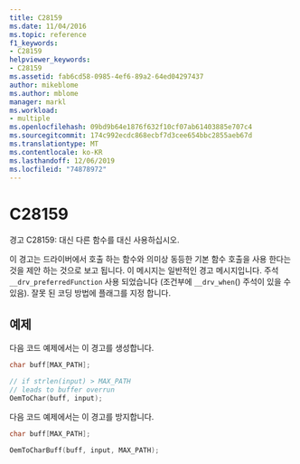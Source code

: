 ```yaml
---
title: C28159
ms.date: 11/04/2016
ms.topic: reference
f1_keywords:
- C28159
helpviewer_keywords:
- C28159
ms.assetid: fab6cd58-0985-4ef6-89a2-64ed04297437
author: mikeblome
ms.author: mblome
manager: markl
ms.workload:
- multiple
ms.openlocfilehash: 09bd9b64e1876f632f10cf07ab61403885e707c4
ms.sourcegitcommit: 174c992ecdc868ecbf7d3cee654bbc2855aeb67d
ms.translationtype: MT
ms.contentlocale: ko-KR
ms.lasthandoff: 12/06/2019
ms.locfileid: "74878972"
---
```

# <a name="c28159"></a>C28159
경고 C28159: 대신 다른 함수를 대신 사용하십시오.

 이 경고는 드라이버에서 호출 하는 함수와 의미상 동등한 기본 함수 호출을 사용 한다는 것을 제안 하는 것으로 보고 됩니다. 이 메시지는 일반적인 경고 메시지입니다. 주석 `__drv_preferredFunction` 사용 되었습니다 (조건부에 `__drv_when`() 주석이 있을 수 있음). 잘못 된 코딩 방법에 플래그를 지정 합니다.

## <a name="example"></a>예제
 다음 코드 예제에서는 이 경고를 생성합니다.

```cpp
char buff[MAX_PATH];

// if strlen(input) > MAX_PATH
// leads to buffer overrun
OemToChar(buff, input);
```

 다음 코드 예제에서는 이 경고를 방지합니다.

```cpp
char buff[MAX_PATH];

OemToCharBuff(buff, input, MAX_PATH);
```
